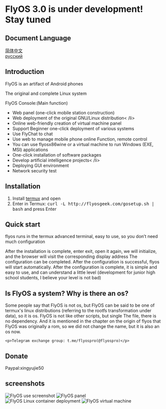 # FlyOS 3.0 is under development! Stay tuned
<!DOCTYPE html>
<html>
 <head> 
    
   <h2>Document Language</h2>
   <a href="http://flyosgeek.com/cn.html">简体中文</a>
  <br>
  <a href="http://flyosgeek.com/ru.html">русский</a>
   <div class="introduction"> 
    <h2>Introduction</h2> 
    <p>FlyOS is an artifact of Android phones</p> 
    <p>The original and complete Linux system  </p>
    <p>FlyOS Console:(Main function)</p> 
    <ul> 
     <li>Web panel (one-click mobile station construction)</li> 
     <li>Web deployment of the original GNU/Linux distribution&lt; /li&gt; </li>
     <li>Online web-friendly creation of virtual machine panel</li> 
     <li>Support Beginner one-click deployment of various systems</li> 
     <li>Use FlyChat to chat</li> 
     <li>Use web to manage mobile phone online Function, remote control</li> 
     <li>You can use flyosx86wine or a virtual machine to run Windows (EXE, MSI) applications</li> 
     <li>One-click installation of software packages</li> 
     <li>Develop artificial intelligence projects&lt; /li&gt; </li>
     <li>Deploying GUI environment</li> 
     <li>Network security test</li> 
    </ul> 
   </div> 
   <div class="install"> 
    <h2>Installation</h2> 
    <ol> 
     <li>Install <a href="http://f-droid.org/en/packages/com.termux/">termux</a> and open</li> 
     <li>Enter in Termux: <kbd>curl -L http://flyosgeek.com/gosetup.sh | bash</kbd> and press Enter</li> 
    </ol> 
   </div> 
   <div class="quickstart"> 
    <h2>Quick start</h2> <p>flyos runs in the termux advanced terminal, easy to use, so you don’t need much configuration</p> <p>After the installation is complete, enter exit, open it again, we will initialize, and the browser will visit the corresponding display address The configuration can be completed. After the configuration is successful, flyos will start automatically. After the configuration is complete, it is simple and easy to use, and can understand a little level (development for junior high school students, I believe your level is not bad)</p> </h2>
   </div> 
   <div> 
    <div> 
    </div> 
    <div> 
     <h2> Is FlyOS a system? Why is there an os? </h2> 
     <p>Some people say that FlyOS is not os, but FlyOS can be said to be one of termux's linux distributions (referring to the rootfs transformation under data), so it is os. FlyOS is not like other scripts, but single The file, there is no dependency. And it is mentioned in the chapter on the origin of flyos that FlyOS was originally a rom, so we did not change the name, but it is also an os now. </p> 
    </div> 
   </div> 
   <div class="about"> 
    
    <p>Telegram exchange group: t.me/flyospro(@flyospro)</p> 
   </div> 
   <div class="donate"> 
    <h2>Donate</h2> 
    Paypal:xingyujie50
   </div> 
   <div class="screenshot"> 
    <h2>screenshots</h2> 
    <img src="/img/screenshot.jpg" alt="FlyOS use screenshot" /> 
    <img src="/img/panel.jpg" alt="FlyOS panel" /> 
    <img src="/img/deploy.jpg" alt="FlyOS Linux container deployment  " /> 
    <img src="/img/vm1.jpg" alt="FlyOS virtual machine" /> 
   </div> 
  
  </div>
 </body>
</html>
